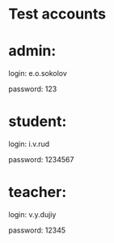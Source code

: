 # Test accounts

# admin: 
login: e.o.sokolov

password: 123

# student: 
login: i.v.rud

password: 1234567

# teacher:
login: v.y.dujiy

password: 12345
